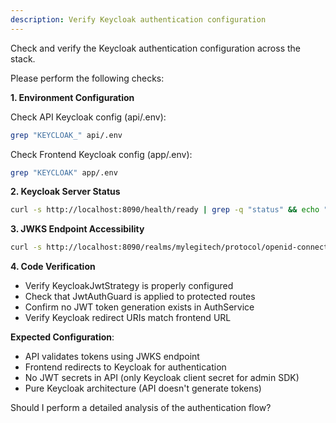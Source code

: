 ```yaml
---
description: Verify Keycloak authentication configuration
---
```


Check and verify the Keycloak authentication configuration across the stack.

Please perform the following checks:

**1. Environment Configuration**

Check API Keycloak config (api/.env):
```bash
grep "KEYCLOAK_" api/.env
```

Check Frontend Keycloak config (app/.env):
```bash
grep "KEYCLOAK" app/.env
```

**2. Keycloak Server Status**

```bash
curl -s http://localhost:8090/health/ready | grep -q "status" && echo "✓ Keycloak is running" || echo "✗ Keycloak is not accessible"
```

**3. JWKS Endpoint Accessibility**

```bash
curl -s http://localhost:8090/realms/mylegitech/protocol/openid-connect/certs | head -n 5
```

**4. Code Verification**

- Verify KeycloakJwtStrategy is properly configured
- Check that JwtAuthGuard is applied to protected routes
- Confirm no JWT token generation exists in AuthService
- Verify Keycloak redirect URIs match frontend URL

**Expected Configuration**:
- API validates tokens using JWKS endpoint
- Frontend redirects to Keycloak for authentication
- No JWT secrets in API (only Keycloak client secret for admin SDK)
- Pure Keycloak architecture (API doesn't generate tokens)

Should I perform a detailed analysis of the authentication flow?
